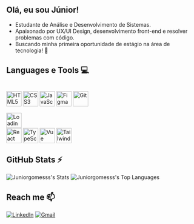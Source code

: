 ## Olá, eu sou Júnior!  

- Estudante de Análise e Desenvolvimento de Sistemas. 
- Apaixonado por UX/UI Design, desenvolvimento front-end e resolver problemas com código. 
- Buscando minha primeira oportunidade de estágio na área de tecnologia! 🚀

## Languages e Tools 💻
<div style="display: inline_block"><br>
  <img align="center" alt="HTML5" height="40" src="https://img.shields.io/badge/HTML5-E34F26?style=for-the-badge&logo=html5&logoColor=white">
  <img align="center" alt="CSS3" height="40" src="https://img.shields.io/badge/CSS3-1572B6?style=for-the-badge&logo=css3&logoColor=white">
  <img align="center" alt="JavaScript" height="40" src="https://img.shields.io/badge/JavaScript-F7DF1E?style=for-the-badge&logo=javascript&logoColor=black">
  <img align="center" alt="Figma" height="40" src="https://img.shields.io/badge/Figma-F24E1E?style=for-the-badge&logo=figma&logoColor=white">
  <img align="center" alt="Git" height="40" src="https://img.shields.io/badge/GIT-E44C30?style=for-the-badge&logo=git&logoColor=white">
  <br><br>
  <img align="center" alt="Loading" height="40" src="https://img.shields.io/badge/Loading...-000?style=for-the-badge&logo=power-shell&logoColor=white">
  <br>
  <img align="center" alt="React" height="40" src="https://img.shields.io/badge/React-20232A?style=for-the-badge&logo=react&logoColor=61DAFB">
  <img align="center" alt="TypeScript" height="40" src="https://img.shields.io/badge/TypeScript-007ACC?style=for-the-badge&logo=typescript&logoColor=white">
  <img align="center" alt="Vue" height="40" src="https://img.shields.io/badge/Vue.js-35495E?style=for-the-badge&logo=vuedotjs&logoColor=4FC08D">
  <img align="center" alt="Tailwind" height="40" src="https://img.shields.io/badge/Tailwind_CSS-06B6D4?style=for-the-badge&logo=tailwindcss&logoColor=white">
</div>

## GitHub Stats ⚡
![Juniorgomesss's Stats](https://github-readme-stats.vercel.app/api?username=Juniorgomesss&theme=tokyonight&show_icons=true&hide_border=true&count_private=true)
![Juniorgomesss's Top Languages](https://github-readme-stats.vercel.app/api/top-langs/?username=Juniorgomesss&theme=tokyonight&show_icons=true&hide_border=true&layout=compact)


## Reach me 📫
[![LinkedIn](https://img.shields.io/badge/LinkedIn-0077B5?style=for-the-badge&logo=linkedin&logoColor=white)](https://www.linkedin.com/in/juniorgomesdasilva/)
[![Gmail](https://img.shields.io/badge/-juniorgomesdasilva9@gmail.com-D14836?style=for-the-badge&logo=gmail&logoColor=white&link=mailto:juniorgomesdasilva9@gmail.com)](mailto:juniorgomesdasilva9@gmail.com)
